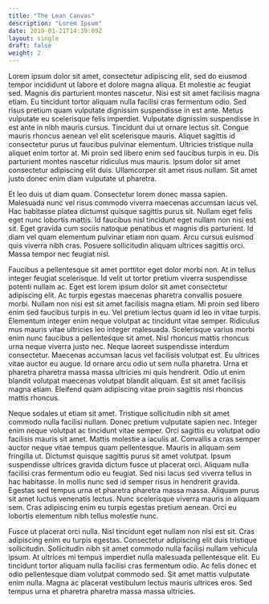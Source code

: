 ```yaml
---
title: "The Lean Canvas"
description: "Lorem Ipsum"
date: 2019-01-21T14:39:09Z
layout: single
draft: false
weight: 2
---
```


Lorem ipsum dolor sit amet, consectetur adipiscing elit, sed do eiusmod tempor incididunt ut labore et dolore magna aliqua. Et molestie ac feugiat sed. Magnis dis parturient montes nascetur. Nisi est sit amet facilisis magna etiam. Eu tincidunt tortor aliquam nulla facilisi cras fermentum odio. Sed risus pretium quam vulputate dignissim suspendisse in est ante. Metus vulputate eu scelerisque felis imperdiet. Vulputate dignissim suspendisse in est ante in nibh mauris cursus. Tincidunt dui ut ornare lectus sit. Congue mauris rhoncus aenean vel elit scelerisque mauris. Aliquet sagittis id consectetur purus ut faucibus pulvinar elementum. Ultricies tristique nulla aliquet enim tortor at. Mi proin sed libero enim sed faucibus turpis in eu. Dis parturient montes nascetur ridiculus mus mauris. Ipsum dolor sit amet consectetur adipiscing elit duis. Ullamcorper sit amet risus nullam. Sit amet justo donec enim diam vulputate ut pharetra.

Et leo duis ut diam quam. Consectetur lorem donec massa sapien. Malesuada nunc vel risus commodo viverra maecenas accumsan lacus vel. Hac habitasse platea dictumst quisque sagittis purus sit. Nullam eget felis eget nunc lobortis mattis. Id faucibus nisl tincidunt eget nullam non nisi est sit. Eget gravida cum sociis natoque penatibus et magnis dis parturient. Id diam vel quam elementum pulvinar etiam non quam. Arcu cursus euismod quis viverra nibh cras. Posuere sollicitudin aliquam ultrices sagittis orci. Massa tempor nec feugiat nisl.

Faucibus a pellentesque sit amet porttitor eget dolor morbi non. At in tellus integer feugiat scelerisque. Id velit ut tortor pretium viverra suspendisse potenti nullam ac. Eget est lorem ipsum dolor sit amet consectetur adipiscing elit. Ac turpis egestas maecenas pharetra convallis posuere morbi. Nullam non nisi est sit amet facilisis magna etiam. Mi proin sed libero enim sed faucibus turpis in eu. Vel pretium lectus quam id leo in vitae turpis. Elementum integer enim neque volutpat ac tincidunt vitae semper. Ridiculus mus mauris vitae ultricies leo integer malesuada. Scelerisque varius morbi enim nunc faucibus a pellentesque sit amet. Nisl rhoncus mattis rhoncus urna neque viverra justo nec. Neque laoreet suspendisse interdum consectetur. Maecenas accumsan lacus vel facilisis volutpat est. Eu ultrices vitae auctor eu augue. Id ornare arcu odio ut sem nulla pharetra. Urna et pharetra pharetra massa massa ultricies mi quis hendrerit. Odio ut enim blandit volutpat maecenas volutpat blandit aliquam. Est sit amet facilisis magna etiam. Eleifend quam adipiscing vitae proin sagittis nisl rhoncus mattis rhoncus.

Neque sodales ut etiam sit amet. Tristique sollicitudin nibh sit amet commodo nulla facilisi nullam. Donec pretium vulputate sapien nec. Integer enim neque volutpat ac tincidunt vitae semper. Orci sagittis eu volutpat odio facilisis mauris sit amet. Mattis molestie a iaculis at. Convallis a cras semper auctor neque vitae tempus quam pellentesque. Mauris in aliquam sem fringilla ut. Dictumst quisque sagittis purus sit amet volutpat. Ipsum suspendisse ultrices gravida dictum fusce ut placerat orci. Aliquam nulla facilisi cras fermentum odio eu feugiat. Sed nisi lacus sed viverra tellus in hac habitasse. In mollis nunc sed id semper risus in hendrerit gravida. Egestas sed tempus urna et pharetra pharetra massa massa. Aliquam purus sit amet luctus venenatis lectus. Nunc scelerisque viverra mauris in aliquam sem. Cras adipiscing enim eu turpis egestas pretium aenean. Orci eu lobortis elementum nibh tellus molestie nunc.

Fusce ut placerat orci nulla. Nisl tincidunt eget nullam non nisi est sit. Cras adipiscing enim eu turpis egestas. Consectetur adipiscing elit duis tristique sollicitudin. Sollicitudin nibh sit amet commodo nulla facilisi nullam vehicula ipsum. At ultrices mi tempus imperdiet nulla malesuada pellentesque elit. Eu tincidunt tortor aliquam nulla facilisi cras fermentum odio. Ac felis donec et odio pellentesque diam volutpat commodo sed. Sit amet mattis vulputate enim nulla. Magna ac placerat vestibulum lectus mauris ultrices eros. Sed tempus urna et pharetra pharetra massa massa ultricies.